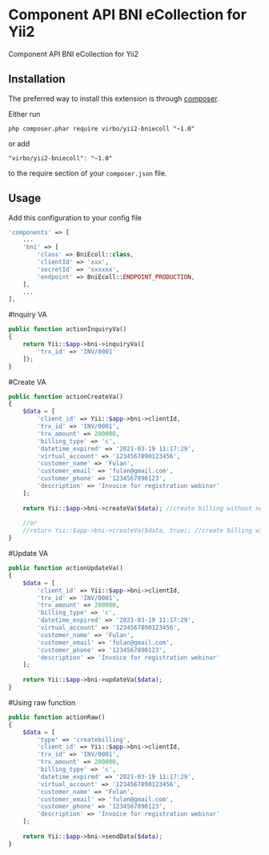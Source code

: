 Component API BNI eCollection for Yii2
===========================
Component API BNI eCollection for Yii2

Installation
------------

The preferred way to install this extension is through [composer](http://getcomposer.org/download/).

Either run

```
php composer.phar require virbo/yii2-bniecoll "~1.0"
```

or add

```
"virbo/yii2-bniecoll": "~1.0"
```

to the require section of your `composer.json` file.


Usage
-----
Add this configuration to your config file

```php
'components' => [
    ...
    'bni' => [
        'class' => BniEcoll::class,
        'clientId' => 'xxx',
        'secretId' => 'xxxxxx',
        'endpoint' => BniEcoll::ENDPOINT_PRODUCTION,
    ],
    ...
],
```

#Inquiry VA
~~~php
public function actionInquiryVa()
{
    return Yii::$app->bni->inquiryVa([
        'trx_id' => 'INV/0001'
    ]);
}
~~~

#Create VA
~~~php
public function actionCreateVa()
{
    $data = [
        'client_id' => Yii::$app->bni->clientId,
        'trx_id' => 'INV/0001',
        'trx_amount' => 200000,
        'billing_type' => 'c',
        'datetime_expired' => '2021-03-19 11:17:29',
        'virtual_account' => '1234567890123456',
        'customer_name' => 'Fulan',
        'customer_email' => 'fulan@gmail.com',
        'customer_phone' => '1234567890123',
        'description' => 'Invoice for registration webinar'
    ];
    
    return Yii::$app->bni->createVa($data); //create billing without notif sms
    
    //or
    //return Yii::$app->bni->createVa($data, true); //create billing with notif sms
}
~~~

#Update VA
~~~php
public function actionUpdateVa()
{
    $data = [
        'client_id' => Yii::$app->bni->clientId,
        'trx_id' => 'INV/0001',
        'trx_amount' => 200000,
        'billing_type' => 'c',
        'datetime_expired' => '2021-03-19 11:17:29',
        'virtual_account' => '1234567890123456',
        'customer_name' => 'Fulan',
        'customer_email' => 'fulan@gmail.com',
        'customer_phone' => '1234567890123',
        'description' => 'Invoice for registration webinar'
    ];
    
    return Yii::$app->bni->updateVa($data);
}
~~~

#Using raw function
~~~php
public function actionRaw()
{
    $data = [
        'type' => 'createbilling',
        'client_id' => Yii::$app->bni->clientId,
        'trx_id' => 'INV/0001',
        'trx_amount' => 200000,
        'billing_type' => 'c',
        'datetime_expired' => '2021-03-19 11:17:29',
        'virtual_account' => '1234567890123456',
        'customer_name' => 'Fulan',
        'customer_email' => 'fulan@gmail.com',
        'customer_phone' => '1234567890123',
        'description' => 'Invoice for registration webinar'
    ];
    
    return Yii::$app->bni->sendData($data);
}
~~~